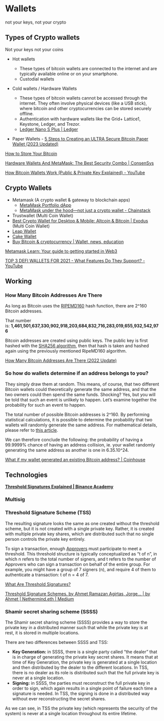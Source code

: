 # Wallets

not your keys, not your crypto

## Types of Crypto wallets

Not your keys not your coins

- Hot wallets
  - These types of bitcoin wallets are connected to the internet and are typically available online or on your smartphone.
  - Custodial wallets

- Cold wallets / Hardware Wallets
  - These types of bitcoin wallets cannot be accessed through the internet. They often involve physical devices (like a USB stick), where bitcoin and other cryptocurrencies can be stored securely offline.
  - Authentication with hardware wallets like the Grid+ Lattice1, Keystone, Ledger, and Trezor.
  - [Ledger Nano S Plus | Ledger](https://shop.ledger.com/products/ledger-nano-s-plus)

- Paper Wallets - [5 Steps to Creating an ULTRA Secure Bitcoin Paper Wallet (2023 Updated)](https://99bitcoins.com/bitcoin-wallet/paper/)

[How to Store Your Bitcoin](https://www.coindesk.com/learn/how-to-store-your-bitcoin)

[Hardware Wallets And MetaMask: The Best Security Combo | ConsenSys](https://consensys.net/blog/metamask/hardware-wallets-and-metamask-the-best-security-combo/)

[How Bitcoin Wallets Work (Public & Private Key Explained) - YouTube](https://www.youtube.com/watch?v=GSTiKjnBaes)

## Crypto Wallets

- Metamask (A crypto wallet & gateway to blockchain apps)
  - [MetaMask Portfolio dApp](https://portfolio.metamask.io/)
  - [MetaMask under the hood—not just a crypto wallet - Chainstack](https://chainstack.com/metamask-behind-the-scenes-not-only-a-crypto-wallet/)
- Trustwallet (Multi Coin Wallet)
- [Best Crypto Wallet for Desktop & Mobile: Altcoin & Bitcoin | Exodus](https://www.exodus.com/) (Multi Coin Wallet)
- [Leap Wallet](https://www.leapwallet.io/)
- [Cake Wallet](https://cakewallet.com/)
- [Buy Bitcoin &amp; cryptocurrency | Wallet, news, education](https://www.bitcoin.com/)

[Metamask Learn: Your guide to getting started in Web3](https://learn.metamask.io/lessons/what-is-a-crypto-wallet)

[TOP 3 DEFI WALLETS FOR 2021 - What Features Do They Support? - YouTube](https://www.youtube.com/watch?v=JCYIFtb8DwM)

## Working

### How Many Bitcoin Addresses Are There

As long as Bitcoin uses the [RIPEMD160](https://en.wikipedia.org/wiki/RIPEMD) hash function, there are 2^160 Bitcoin addresses.

That number is: **1,461,501,637,330,902,918,203,684,832,716,283,019,655,932,542,976**

Bitcoin addresses are created using public keys. The public key is first hashed with the [SHA256 algorithm](https://en.wikipedia.org/wiki/SHA-2), then that hash is taken and hashed again using the previously mentioned RipeMD160 algorithm.

[How Many Bitcoin Addresses Are There (2022 Update)](https://privacypros.io/btc-faq/how-many-btc-addresses)

### So how do wallets determine if an address belongs to you?

They simply draw them at random. This means, of course, that two different Bitcoin wallets could theoretically generate the same address, and that the two owners could then spend the same funds. Shocking? Yes, but you will be told that such an event is unlikely to happen. Let’s examine together the probability for such an event to happen.

The total number of possible Bitcoin addresses is 2^160. By performing statistical calculations, it is possible to determine the probability that two wallets will randomly generate the same address. For mathematical details, please refer to [this article](https://download.wpsoftware.net/bitcoin-birthday.pdf).

We can therefore conclude the following: the probability of having a 99.9999% chance of having an address collision, ie. your wallet randomly generating the same address as another is one in 6.35.10^24.

[What if my wallet generated an existing Bitcoin address? | Coinhouse](https://www.coinhouse.com/insights/news/what-if-my-wallet-generated-an-existing-bitcoin-address/)

## Technologies

[**Threshold Signatures Explained | Binance Academy**](https://academy.binance.com/en/articles/threshold-signatures-explained)

### Multisig

### Threshold Signature Scheme (TSS)

The resulting signature looks the same as one created without the threshold scheme, but it is not created with a single private key. Rather, it is created with multiple private key shares, which are distributed such that no single person controls the private key entirely.

To sign a transaction, enough [Approvers](https://qredo.zendesk.com/hc/en-us/articles/4405882993425) must participate to meet a threshold. This threshold structure is typically conceptualized as “t of n”, in which n refers to the total number of signers, and t refers to the number of Approvers who can sign a transaction on behalf of the entire group. For example, you might have a group of 7 signers (n), and require 4 of them to authenticate a transaction: t of n = 4 of 7.

[What Are Threshold Signatures?](https://www.qredo.com/blog/what-are-threshold-signatures)

[Threshold Signature Schemes. by Ahmet Ramazan Agirtas, Jorge… | by Ahmet | Nethermind.eth | Medium](https://medium.com/nethermind-eth/threshold-signature-schemes-36f40bc42aca)

### Shamir secret sharing scheme (SSSS)

The Shamir secret sharing scheme (SSSS) provides a way to store the private key in a distributed manner such that while the private key is at rest, it is stored in multiple locations.

There are two differences between SSSS and TSS:

- **Key Generation:** in SSSS, there is a single party called “the dealer” that is in charge of generating the private key secret shares. It means that at time of Key Generation, the private key is generated at a single location and then distributed by the dealer to the different locations. In TSS, there is no dealer as its role is distributed such that the full private key is never at a single location.
- **Signing:** in SSSS, the parties must reconstruct the full private key in order to sign, which again results in a single point of failure each time a signature is needed. In TSS, the signing is done in a distributed way without ever reconstructing the secret shares.

As we can see, in TSS the private key (which represents the security of the system) is never at a single location throughout its entire lifetime.
